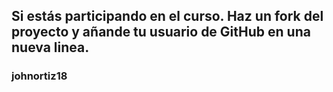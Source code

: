 ## Si estás participando en el curso. Haz un fork del proyecto y añande tu usuario de GitHub en una nueva linea.
### johnortiz18